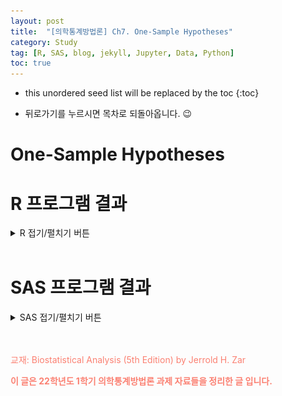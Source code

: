 ```yaml
---
layout: post
title:  "[의학통계방법론] Ch7. One-Sample Hypotheses"
category: Study
tag: [R, SAS, blog, jekyll, Jupyter, Data, Python]
toc: true
---
```

* this unordered seed list will be replaced by the toc
{:toc}

- 뒤로가기를 누르시면 목차로 되돌아옵니다. 😉

# One-Sample Hypotheses

# R 프로그램 결과

<details>
<summary>
R 접기/펼치기 버튼
</summary>
<div markdown="1">

**패키지**
<details>
<summary>
설치된 패키지 접기/펼치기 버튼
</summary>

<div markdown="1">

``` r
getwd()
```

    ## [1] "C:/Biostat"

``` r
library(dplyr)
library(kableExtra)
library(readxl)
library(pwr)
library(PairedData)
```

</div>
</details>

``` r
#모든 시트를 하나의 리스트로 불러오는 함수
read_excel_allsheets <- function(file, tibble = FALSE) {
  sheets <- readxl::excel_sheets(file)
  x <- lapply(sheets, function(X) readxl::read_excel(file, sheet = X))
  if(!tibble) x <- lapply(x, as.data.frame)
  names(x) <- sheets
  x
}
```

## 7장

**7장 연습문제 불러오기**

``` r
#data_chap07에 연습문제 7장 모든 문제 저장
data_chap07 <- read_excel_allsheets("data_chap07.xls")

#연습문제 각각 데이터 생성
for (x in 1:length(data_chap07)){
  assign(paste0('ex7_',c(1:4,13))[x],data_chap07[x])
  }

#연습문제 데이터 형식을 리스트에서 데이터프레임으로 변환
for (x in 1:length(data_chap07)){
  assign(paste0('ex7_',c(1:4,13))[x],data.frame(data_chap07[x]))
  }
```

### EXAMPLE 7.1

![](/study/img/ch7/7-1.png)

``` r
#데이터셋
ex7_1
```

    ##    Temperature
    ## 1         24.3
    ## 2         25.8
    ## 3         24.6
    ## 4         26.1
    ## 5         22.9
    ## 6         25.1
    ## 7         27.3
    ## 8         24.0
    ## 9         24.5
    ## 10        23.9
    ## 11        26.2
    ## 12        24.3
    ## 13        24.6
    ## 14        23.3
    ## 15        25.5
    ## 16        28.1
    ## 17        24.8
    ## 18        23.5
    ## 19        26.3
    ## 20        25.4
    ## 21        25.5
    ## 22        23.9
    ## 23        27.0
    ## 24        24.8
    ## 25        22.9
    ## 26        25.4

> 해당 데이터는 조간 생태계에 서식하는 게의 온도를 측정한 자료이다.

> 조간 생태계의 게의 온도의 평균이 24.3℃ 인지 t검정을 해보려 한다.

>  1) 24.3 데이터가 잘못 들어가 있으므로 제거하여 준다.

``` r
ex7_1 <- ex7_1$Temperature[2:26] #잘못 기입된 데이터로 인하여 수정
```

> 다음은 R 내장 함수로 구한 t-value이다.

``` r
t.test(ex7_1,alternative = c("two.sided"),mu=24.3,conf.level = 0.95)
```

    ## 
    ##  One Sample t-test
    ## 
    ## data:  ex7_1
    ## t = 2.7128, df = 24, p-value = 0.01215
    ## alternative hypothesis: true mean is not equal to 24.3
    ## 95 percent confidence interval:
    ##  24.47413 25.58187
    ## sample estimates:
    ## mean of x 
    ##    25.028

> t-value가 문제와 다르게 나온 것을 볼 수 있다.

> 직접 함수를 작성해서 구하여 보자.

``` r
two_tailed_t_test <- function(x,mu){
  n <- length(x)
  mu <- mu
  xbar <- round(mean(x),2)
  s2 <- round(var(x),2)
  se <- round(sqrt(s2/n),2)
  original_t <- ((mean(x)-mu)/sqrt(var(x)/n))
  t <- round((xbar-mu)/se,3)
  df <- n-1
  alpha <- 0.05
  value <- round(qt(1-(alpha/2),df),3)
  if(t>0){pvalue=2*pt(t,df,lower.tail=F)}
  else{pvalue=2*pt(t,df,lower.tail=T)}
  out <- data.frame(n=n,alpha=alpha,mu=mu,mean=xbar,var=s2,std_err=se,t_statistic=t,original_t=round(original_t,4),df=df,value=value,p_value=round(pvalue,3))
  return(out)
}

two_tailed_t_test(x=ex7_1,mu=24.3)
```

    ##    n alpha   mu  mean var std_err t_statistic original_t df value p_value
    ## 1 25  0.05 24.3 25.03 1.8    0.27       2.704     2.7128 24 2.064   0.012

> 값이 다르게 나온 이유는 반올림의 문제로 보인다.

> t검정 결과를 확인하여 보면 p-value가 0.012로 유의수준 0.05하에
> 귀무가설을 기각한다.

> 그러므로 조간 생태계의 게의 모평균 온도는 24.3℃가 아니라고 할 수 있다.

> 기각역을 그래프로 표현하여보자.

``` r
t <- two_tailed_t_test(ex7_1,mu=24.3)$value
curve(dt(x,24),-3,3,xlab="t",ylab="Density",yaxt='n',main="Hypothesis in Example 7.1 (df=24)")
polygon(c(t,seq(t,3,0.001),t), 
        c(dt(-3,24),dt(seq(t,3,0.001),24),dt(-3,24)),col="#007266",density=30)
polygon(c(-3,seq(-3,-t,0.001),-t), 
        c(dt(-3,24),dt(seq(-3,-t,0.001),24),dt(-3,24)),col="#007266",density = 30)
text(x=-2.064,y=0.1,labels = "-2.064")
text(x=2.064,y=0.1,labels = "2.064")
```

![](/study/img/ch7/unnamed-chunk-7-1.png)

> 다음은 자유도에 따른 t-분포 그래프의 변화이다.

``` r
t <- seq(-4, 4,0.01)
v1 <- 2
v2 <- 4
v3 <- 50
y1 <-(1/sqrt(pi*v1))*(factorial((v1+1)/2-1)/factorial(v1/2-1))*(1+t^2/v1)^(-(v1+1)/2)
y2 <-(1/sqrt(pi*v2))*(factorial((v2+1)/2-1)/factorial(v2/2-1))*(1+t^2/v2)^(-(v2+1)/2)
y3 <-(1/sqrt(pi*v3))*(factorial((v3+1)/2-1)/factorial(v3/2-1))*(1+t^2/v3)^(-(v3+1)/2)
plot(t, y1, type = 'l', col = 'red',xlab = "t",ylab = "Density", yaxt='n',ylim=c(0,0.4))
lines(t, y2, type = 'l', lty=2, col = 'blue')
lines(t, y3, type = 'l', lty=2, col = 'darkgreen')
legend("topright",legend=c("ν=1","ν=2","ν=50"),fil=c("red","blue","darkgreen"))
```

![](/study/img/ch7/unnamed-chunk-8-1.png)

### EXAMPLE 7.2

![](/study/img/ch7/7-2-1.png)
![](/study/img/ch7/7-2-2.png)

``` r
#데이터셋
ex7_2
```

    ##    weightchange
    ## 1           1.7
    ## 2           0.7
    ## 3          -0.4
    ## 4          -1.8
    ## 5           0.2
    ## 6           0.9
    ## 7          -1.2
    ## 8          -0.9
    ## 9          -1.8
    ## 10         -1.4
    ## 11         -1.8
    ## 12         -2.0

> 해당 데이터는 운동 후의 몸무게의 변화량을 측정한 자료이다.

> 운동 후 몸무게의 변화량의 모평균이 0인지 검정하기 위해 t 검정을
> 수행한다.

``` r
t.test(ex7_2$weightchange, mu=0, alternative = "two.sided")
```

    ## 
    ##  One Sample t-test
    ## 
    ## data:  ex7_2$weightchange
    ## t = -1.7981, df = 11, p-value = 0.09964
    ## alternative hypothesis: true mean is not equal to 0
    ## 95 percent confidence interval:
    ##  -1.4456548  0.1456548
    ## sample estimates:
    ## mean of x 
    ##     -0.65

``` r
two_tailed_t_test(ex7_2$weightchange,mu=0)
```

    ##    n alpha mu  mean  var std_err t_statistic original_t df value p_value
    ## 1 12  0.05  0 -0.65 1.57    0.36      -1.806    -1.7981 11 2.201   0.098

> t 검정 결과를 확인하여 보면 p-value가 0.098로 유의수준 0.05하에
> 귀무가설을 기각할 수 없다.

> 그러므로 운동으로 인한 변화량의 모평균은 0이 아니라고 할 수 없다.

> 기각역을 그래프로 표현하여보자.

``` r
t <- two_tailed_t_test(ex7_2$weightchange,mu=0)$value
curve(dt(x,11),-3,3,xlab="t",ylab="Density",yaxt='n',main="Hypothesis in Example 7.2 (df=11)")
polygon(c(t,seq(t,3,0.001),t), 
        c(dt(-3,11),dt(seq(t,3,0.001),11),dt(-3,11)),col="#007266",density=30)
polygon(c(-3,seq(-3,-t,0.001),-t), 
        c(dt(-3,11),dt(seq(-3,-t,0.001),11),dt(-3,11)),col="#007266",density = 30)
text(x=-2.201,y=0.1,labels = "-2.201")
text(x=2.201,y=0.1,labels = "2.201")
```

![](/study/img/ch7/unnamed-chunk-12-1.png)

### EXAMPLE 7.3

![](/study/img/ch7/7-3.png)

``` r
#데이터셋
ex7_3
```

    ##    weightchange
    ## 1           0.2
    ## 2          -0.5
    ## 3          -1.3
    ## 4          -1.6
    ## 5          -0.7
    ## 6           0.4
    ## 7          -0.1
    ## 8           0.0
    ## 9          -0.6
    ## 10         -1.1
    ## 11         -1.2
    ## 12         -0.8

> 해당 데이터는 약물을 복용 후 몸무게의 증감이 있는지를 기록한 자료이다.

> 약물 복용 후 몸무게의 증감의 모평균이 0보다 큰지 아닌지 알아보기 위해
> t 검정을 수행한다.

> 다음은 R 내장 함수로 구한 단측 검정이다.

``` r
t.test(ex7_3, alternative = c("less"), mu=0, conf.level = 0.95)
```

    ## 
    ##  One Sample t-test
    ## 
    ## data:  ex7_3
    ## t = -3.3285, df = 11, p-value = 0.003364
    ## alternative hypothesis: true mean is less than 0
    ## 95 percent confidence interval:
    ##        -Inf -0.2801098
    ## sample estimates:
    ##  mean of x 
    ## -0.6083333

> 직접 함수를 작성해서 구하여 보자.

``` r
one_tailed_t_test <- function(x,mu){
  n <- length(x)
  mu <- mu
  xbar <- round(mean(x),2)
  s2 <- round(var(x),2)
  se <- round(sqrt(s2/n),2)
  original_t <- ((mean(x)-mu)/sqrt(var(x)/n))
  t <- round((xbar-mu)/se,3)
  df <- n-1
  alpha <- 0.05
  value <- round(qt(1-(alpha),df),3)
  if(t>0){pvalue=pt(t,df,lower.tail=F)}
  else{pvalue=pt(t,df,lower.tail=T)}
  out <- data.frame(n=n,alpha=alpha,mu=mu,mean=xbar,var=s2,std_err=se,t_statistic=t,original_t=round(original_t,4),df=df,value=value,p_value=round(pvalue,3))
  return(out)
}

one_tailed_t_test(ex7_3$weightchange,mu=0)
```

    ##    n alpha mu  mean var std_err t_statistic original_t df value p_value
    ## 1 12  0.05  0 -0.61 0.4    0.18      -3.389    -3.3285 11 1.796   0.003

> t 검정 결과를 확인하여 보면 t 검정통계량값은 -3.3285 이며, p-value는
> 0.003로 유의수준 0.05하에 귀무가설을 기각할 수 있다.

> 따라서 살을 빼기 위한 목적으로의 약을 복용했을 때 몸무게의 변화량의
> 모평균이 0이 아니라고 할 수 있다.

> 기각역을 그린 t 분포는 다음과 같다.

``` r
t <- one_tailed_t_test(ex7_3$weightchange,mu=0)$value
curve(dt(x,11),-3,3,xlab="t",ylab="Density",yaxt='n',main="Hypothesis in Example 7.3 (df=11)")
polygon(c(-3,seq(-3,-t,0.001),-t),
        c(dt(-3,11),dt(seq(-3,-t,0.001),11),dt(-3,11)),col="#007266",density = 30)
text(x=-1.796,y=0.12,labels = "-1.796")
```

![](/study/img/ch7/unnamed-chunk-16-1.png)

### EXAMPLE 7.4

![](/study/img/ch7/7-4.png)

``` r
#데이터셋
ex7_4
```

    ##   gastricjuice
    ## 1         42.7
    ## 2         43.4
    ## 3         44.6
    ## 4         45.1
    ## 5         45.6
    ## 6         45.9
    ## 7         46.8
    ## 8         47.6

> 해당 데이터는 약물이 위액에 용해시간을 측정한 자료로, 용해 시간의 평균이 45초보다 낮은지 아닌지를 검정하기 위해 t 검정을 수행한다.

``` r
t.test(ex7_4$gastricjuice,mu=45,alternative = "greater")
```

    ## 
    ##  One Sample t-test
    ## 
    ## data:  ex7_4$gastricjuice
    ## t = 0.36647, df = 7, p-value = 0.3624
    ## alternative hypothesis: true mean is greater than 45
    ## 95 percent confidence interval:
    ##  44.11393      Inf
    ## sample estimates:
    ## mean of x 
    ##   45.2125

``` r
one_tailed_t_test(ex7_4$gastricjuice,mu=45)
```

    ##   n alpha mu  mean  var std_err t_statistic original_t df value p_value
    ## 1 8  0.05 45 45.21 2.69    0.58       0.362     0.3665  7 1.895   0.364

> t 검정 결과를 확인하여 보면 t 검정통계량값은 0.362 이며, p-value는 0.364로 유의수준 0.05하에 귀무가설을 기각할 수 없다.

> 그러므로 약물이 위액에 용해되는 시간의 모평균이 45초보다 크다고 할 수 없다.

> 기각역을 그린 t 분포는 다음과 같다.

``` r
t <- one_tailed_t_test(ex7_4$gastricjuice,mu=45)$value
curve(dt(x,7),-3,3,xlab="t",ylab="Density",yaxt='n',main="Hypothesis in Example 7.4 (df=7)")
polygon(c(t,seq(t,3,0.001),t),
        c(dt(-3,7),dt(seq(t,3,0.001),7),dt(-3,7)),col="#007266",density=30)
text(x=1.895,y=0.12,labels = "1.895")
```

![](/study/img/ch7/unnamed-chunk-20-1.png)

### EXAMPLE 7.5

![](/study/img/ch7/7-5.png)

``` r
t.test(ex7_1,alternative = c("two.sided"),conf.level = 0.95)
```

    ## 
    ##  One Sample t-test
    ## 
    ## data:  ex7_1
    ## t = 93.263, df = 24, p-value < 2.2e-16
    ## alternative hypothesis: true mean is not equal to 0
    ## 95 percent confidence interval:
    ##  24.47413 25.58187
    ## sample estimates:
    ## mean of x 
    ##    25.028

``` r
t.test(ex7_1,alternative = c("two.sided"),conf.level = 0.99)
```

    ## 
    ##  One Sample t-test
    ## 
    ## data:  ex7_1
    ## t = 93.263, df = 24, p-value < 2.2e-16
    ## alternative hypothesis: true mean is not equal to 0
    ## 99 percent confidence interval:
    ##  24.27741 25.77859
    ## sample estimates:
    ## mean of x 
    ##    25.028

> 95% 신뢰구간이란 100번의 표본추출을 통해 각각의 신뢰구간을 구했을 때 실제 모집단의 평균이 그 안에 포함될 경우가 95번 정도임을 말하며, 
> 99% 신뢰구간이란 100번의 표본추출을 통해 각각의 신뢰구간을 구했을 때 실제 모집단의 평균이 그 안에 포함될 경우가 99번 정도임을 말한다.

> 이를 바탕으로 추론해볼 수 있는 사실은 신뢰구간이 넓어질수록 그 신뢰구간이 모평균을 포함하는 경우의 수가 많아질 것이라고 예측해볼 수 있으며 이는 실제 위의 95%, 99% 신뢰구간을 통해 확인할 수 있다.

> 95% 신뢰구간은 mu=24.3를 포함하지 않으나, 매우 작은 값으로 ci에 포함되지 않는 것이기에 샘플 규모를 키우면 ci에 포함될 가능성이 있다.

> 즉, 95%, 99% ci 모두 mu=24.3 포함하는 것으로 해석하여 귀무가설은 기각하지 못한다.

> 따라서 체온 변화의 모평균은 24.3도가 아니라고 할 수 없다.

### EXAMPLE 7.6

![](/study/img/ch7/7-6.png)

> Example 7.1 데이터에 게를 추가하여 예측구간을 구하여 보겠다.

> 다음은 8개의 추가 데이터가 생길 때의 모평균의 예측구간을 나타낸다.

``` r
n <- length(ex7_1)
M <- mean(ex7_1)
V <- var(ex7_1)
SR <- sqrt((V/8)+(V/25))
a = 1-(0.05/2)

L <- M-(qt(a, df=n-1)*SR)
R <- M+(qt(a, df=n-1)*SR)
cat(" Mean = ",M,"℃","\n","Std.Err = ",SR,"℃","\n", "df = ",n-1,"\n","95% confidence interval = [",round(L,2),",",round(R,2),"]")
```

    ##  Mean =  25.028 ℃ 
    ##  Std.Err =  0.5450427 ℃ 
    ##  df =  24 
    ##  95% confidence interval = [ 23.9 , 26.15 ]

> 이번엔 1개의 추가 데이터가 생길 때의 모평균의 예측구간을 확인하여
> 보자.

``` r
n <- length(ex7_1)
M <- mean(ex7_1)
V <- var(ex7_1)
SR <- sqrt((V/1)+(V/25))
a = 1-(0.05/2)

L <- M-(qt(a, df=n-1)*SR)
R <- M+(qt(a, df=n-1)*SR)
cat(" Mean = ",M,"℃","\n","Std.Err = ",SR,"℃","\n", "df = ",n-1,"\n","95% confidence interval = [",round(L,2),",",round(R,2),"]")
```

    ##  Mean =  25.028 ℃ 
    ##  Std.Err =  1.368375 ℃ 
    ##  df =  24 
    ##  95% confidence interval = [ 22.2 , 27.85 ]

| Number of Added sample | L1    | L2    |
|:-----------------------|:------|:------|
| 8                      | 23.91 | 26.15 |
| 1                      | 22.21 | 27.85 |

> m=8일 때 예측구간은 (23.91, 26.15)이고 m=1일 때 예측구간은 (22.21, 27.85)이다. 

> 이를 보면 관측치가 많아질 수록 신뢰구간이 짧아지는 것을 확인할 수 있다. 

### EXAMPLE 7.7

![](/study/img/ch7/7-7.png)

> 95% 신뢰구간의 길이가 0.5보다 길지 않도록 하려면 d=0.25, α=0.05로 설정해야 하고, Example7_3을 통해 구한 분산은 0.4008이다.

> 정규분포를 따르는 표본의 분산을 구할 수 있다면 원하는 정밀도에 필요한 표본 크기를 다음의 식을 통하여 추정할 수 있다.

$$
n =\ \frac{s^2t^2_\frac{\alpha}{2},_\nu}{d^2}
$$

> 하지만 이 공식에서 우리는 자유도 값을 모르기 때문에(표본 크기를 모르기 때문) 반복적인 과정을 통해서 가정한 n값과 실제 결과로 나온 표본의 크기가 가장 잘 일치하는 값을 찾아야한다.

> 우선 Example 7.3의 데이터를 사용하여 n=40부터 대입하여 보자.

> ceilng() 함수를 사용하여 나온 결과보다 크거나 같은 정수를 나오게 하였다. 

``` r
d=0.25
a = 1-(0.05/2)

n1 <- ceiling((var(ex7_3$weightchange)*(qt(0.975, df=40-1))^2)/d^2) # n=40
cat(" nessesary sample size = 40, n = ",n1)
```

    ##  nessesary sample size = 40, n =  27

> 최대정밀도가 0.25이고 표본 40개 필요하다고 했을 때 n=27로 27보다 커야하므로 n=27을 다시 대입하여 보자.

``` r
n2 <- ceiling((var(ex7_3$weightchange)*(qt(0.975, df=27-1))^2)/d^2) # n=27
cat("nessesary sample size = 27, n = ",n2)
```

    ## nessesary sample size = 27, n =  28

> 표본이 27일 때에는 n=28로 specific 한 신뢰구간을 얻기 위해서는 28 이상의 표본이 필요하다.

### EXAMPLE 7.8

![](/study/img/ch7/7-8.png)

> Example 7.2 데이터를 사용해서 귀무가설 $H_0: \mu \ = \mu_0$ 를 기각할 수 있는 최소 표본크기를 계산해보도록한다.
  
> $\alpha=0.05,\ \beta=0.10,\ \delta =1.0$ 가 주어져 있다고 하자. Example 7.2의 $s^2=1.5682$ 이다.

> 샘플 사이즈를 구하는 공식은 다음과 같다.

$$
\begin{aligned}
n=\frac{s^2}{\delta^2}(t_{\alpha,\nu}\ +\ t_{\beta (1), \nu})^2
\end{aligned}
$$

> 먼저 샘플 사이즈가 20이 필요하다고 가정하면 다음과 같다.

``` r
d<-1.0
var<-round(var(ex7_2$weightchange),4)
t005<-round(qt(0.025, df=19, lower.tail=F),3)
t01<-round(qt(0.1, df=19, lower.tail=F),3)
n1 <- round((var/(d)^2)*(t005+t01)^2,1)
n1
```

    ## [1] 18.4

> 이제 추정에 필요한 샘플 사이즈가 19라고 하자.

``` r
d<-1.0
var<-round(var(ex7_2$weightchange),4)
t005<-round(qt(0.025, df=18, lower.tail=F),3)
t01<-round(qt(0.1, df=18, lower.tail=F),3)
n2 <- round((var/(d)^2)*(t005+t01)^2,1)
n2
```

    ## [1] 18.5

``` r
cat(" sample size가 20 일때 필요한 최소 표본수 =",ceiling(n1),"\n","sample size가 19 일때 필요한 최소 표본수 =", ceiling(n2))
```

    ##  sample size가 20 일때 필요한 최소 표본수 = 19 
    ##  sample size가 19 일때 필요한 최소 표본수 = 19

> 샘플 사이즈를 처음에는 20으로 했었고 19로도 해본 결과 최소로 필요한 표본의 수는 각각 18.4와 18.5로 산출되었다. 

> 그러므로 $\alpha=0.05,\ \beta=0.10,\ \delta =1.0$ 로 주어졌을 때 귀무가설 $H_0 : \mu_0 = \mu$을 기각할 필요한 최소의 표본수는 19개이다. 

> pwr.t.test() 함수를 사용했을 때에도 같은 결과가 나온다.

``` r
library(pwr)

dd <- 1/sqrt(var(ex7_2$weightchange)) #effect size

pwr.t.test(n=,d=dd, sig.level=0.05, power=0.90, type="one.sample")
```

    ## 
    ##      One-sample t test power calculation 
    ## 
    ##               n = 18.5056
    ##               d = 0.7985494
    ##       sig.level = 0.05
    ##           power = 0.9
    ##     alternative = two.sided

### EXAMPLE 7.9

![](/study/img/ch7/7-9.png)

> Example 7.8에서는 양측 t-test를 검정할 때 smallest difference 인 $delta$ 를 알고있었다. 

> 만약 $\delta$ 가 주어져 있지 않고 $n$만 주어져있을 때 $\delta$ 를 구하는 과정은 다음과 같다.   

``` r
p<-pwr.t.test(n=25, sig.level = 0.05, power=0.90, type="one.sample", alternative="two.sided")

(p$d)*sd(ex7_2$weightchange)
```

    ## [1] 0.8464156

$$
\begin{aligned}
\delta&=\sqrt{\frac{s^2}{n}}(t_\alpha,_\nu+t_{\beta(1)},_\nu)\\
 &= \sqrt{\frac{1.5682}{25}}(t_{0.05(2),24} + t_{0.10(1),24}) \\
&= (0.25)(2.064+1.318) \\
&= 0.85\ g
\end{aligned}
$$    

> 그러므로 표본수가 25, 유의수준 0.05, 검정력이 0.9일 때 최소 유의차는 양측검정에서 0.85이다.

### EXAMPLE 7.10

![](/study/img/ch7/7-10.png)

> 이 예제의 경우 가설 $H_0 : \mu =0$에 대한 t-test의 검정력을 추정하는 문제로 아래와 같은 식을 통해 β값을 찾을 수 있다.

$$
t_{\beta (1), \nu}=\frac{\delta}{\sqrt{\frac{s^2}{n}}}-t_{\alpha, \nu}
$$

> 주어진 조건($n=15,\ ν=14,\  α=0.05,\ t_{0.05(2),14}=2.145,\ s^2=1.5682,\ δ=1.0$)을 대입하여 $t_{β(1),14}$ 값을 구해보면 0.948이 나오고 이를 바탕으로 t분포표를 이용해 β값을 구해낼 수 있다. 

``` r
n <- 15
var <- round(var(ex7_2$weightchange),4)
t005 <- round(qt(0.025, df=14, lower.tail=F),3)
beta<-round(1.0/(sqrt(var/n))-t005,3)
beta
```

    ## [1] 0.948

> t분포표에서 찾아보면 0.948 값은 df=14일 때 α=0.1과 α=0.25사이에 있는 값임을 확인할 수 있다.

> 이를 pwr.t.test() 함수를 사용해서 구해보면 다음과 같다.

``` r
pwr.t.test(n=15, d=1, sig.level = 0.05, power=, type="one.sample")
```

    ## 
    ##      One-sample t test power calculation 
    ## 
    ##               n = 15
    ##               d = 1
    ##       sig.level = 0.05
    ##           power = 0.9490865
    ##     alternative = two.sided

> $\delta=1.0$이 아닌 계산을 통한 정확한 값은 다음과 같다.

``` r
d <- 1/sqrt(var(ex7_2$weightchange)) #exact effect size
pwr_test<-pwr.t.test(n=15,d=d, sig.level=0.05, power=, type="one.sample", alternative="two.sided")
round(pwr_test$power,2)
```

    ## [1] 0.82

> pwr.test결과에서 좀 더 정확한 검정력을 보면 power=0.82로 1-power=0.18임을 알 수 있고 따라서 β=0.18임을 알 수 있다.

### EXAMPLE 7.11

![](/study/img/ch7/7-11-1.png)
![](/study/img/ch7/7-11-2.png)

``` r
one_tailed_chi2_test <- function(x,sig,up_or_down){
  n <- length(x)
  sig <- sig
  df <- n-1
  ss <- round(var(x)*df,4)
  s2 <- round(var(x),4)
  chis <- round(ss/sig,3)
  df <- n-1
  alpha <- 0.05
  if (up_or_down == "up"){chi2 = round(qchisq((1-alpha),df),3) }
  else { chi2 = round(qchisq((alpha),df),3)}
  if(chis < chi2){decision="Not reject H0"}
  else{decision="Reject H0"}
  out <- data.frame(SS=ss,df,s2,chis,chi2,decision)
  return(out)
}

one_tailed_chi2_test(ex7_4$gastricjuice,1.5,up_or_down = "up")%>%
  kbl(caption = "Result of Hypothesis") %>%
  kable_styling(bootstrap_options = c("striped", "hover", "condensed", "responsive"))
```

<table class="table table-striped table-hover table-condensed table-responsive" style="margin-left: auto; margin-right: auto;">
<caption>
Result of Hypothesis
</caption>
<thead>
<tr>
<th style="text-align:right;">
SS
</th>
<th style="text-align:right;">
df
</th>
<th style="text-align:right;">
s2
</th>
<th style="text-align:right;">
chis
</th>
<th style="text-align:right;">
chi2
</th>
<th style="text-align:left;">
decision
</th>
</tr>
</thead>
<tbody>
<tr>
<td style="text-align:right;">
18.8287
</td>
<td style="text-align:right;">
7
</td>
<td style="text-align:right;">
2.6898
</td>
<td style="text-align:right;">
12.552
</td>
<td style="text-align:right;">
14.067
</td>
<td style="text-align:left;">
Not reject H0
</td>
</tr>
</tbody>
</table>

$$
\begin{aligned}
H_0 &: \sigma^2 \leq 1.5\ sec^2\\
H_1 &: \sigma^2 > 1.5\ sec^2
\end{aligned}
$$

> 가설 검정 결과 $SS=18.8281$ 이고 카이제곱 검정통계량 $\chi^2=12.552$ 이며 유의수준 0.05 아래에서 검정통계량 값이 기각역인 $\chi_{0.05,7}^2=14.067$ 에 포함되지 않아 귀무가설 $H_0 : \sigma^2 \leq 1.5\ sec^2$ 를 기각할 수 없다.

> 다음은 PairedTest 패키지에 있는 Var.test를 통해 가설검정을 수행한 결과이다.

``` r
library(PairedData)
Var.test(ex7_4$gastricjuice,ratio=1.5,alternative = "greater")
```

    ## 
    ##  One-sample variance test
    ## 
    ## data:  x
    ## X-squared = 12.552, df = 7, p-value = 0.08379
    ## alternative hypothesis: true variance is greater than 1.5
    ## 95 percent confidence interval:
    ##  1.338492      Inf
    ## sample estimates:
    ## variance 
    ## 2.689821

> 위의 결과에서 p-value=0.08379로 유의수준 0.05보다 커서 귀무가설을 기각할 수 없다. 

> 그러므로 해당 데이터의 모분산이 1.5 sec2 보다 크다는 증거가 부족하다.

> 기각역을 그린 카이제곱 분포는 다음과 같다.

``` r
c <- one_tailed_chi2_test(ex7_4$gastricjuice,1.5,up_or_down = "up")$chi2
cc <- one_tailed_chi2_test(ex7_4$gastricjuice,1.5,up_or_down = "up")$chis
curve(dchisq(x,7),0,25,xlab=expression(chi^2),ylab="",yaxt='n',main="Hypothesis in Example 7.11 (df=7)")
polygon(c(cc,seq(cc,25,0.001),cc), #기각역
        c(dchisq(0,7),dchisq(seq(cc,25,0.001),7),dchisq(0,25)),col="#007266",density=30)
polygon(c(c,seq(c,25,0.001),c), 
        c(dchisq(0,7),dchisq(seq(c,25,0.001),7),dchisq(0,25)),col="#ffffb3",density=30)
# polygon(c(-3,seq(-3,-t,0.001),-t), 
#         c(dt(-3,24),dt(seq(-3,-t,0.001),24),dt(-3,24)),col="deeppink",density = 30)
text(x=14.067,y=0.025,labels = "14.067")
text(x=12.552,y=0.036,labels = "12.552")
text(x=20, y=0.1, expression(chi^2 == paste(frac(SS, sigma[0]^2), " ",)), cex = 1.5)
```

![](/study/img/ch7/unnamed-chunk-37-1.png)

### EXAMPLE 7.12

![](/study/img/ch7/7-12.png)

> 앞의 예제에서는 Example 7.4데이터를 이용하여 모분산에 대한 가설검정을 하였다. 

> 그렇다면 유의수준 5% 하에서 0.90의 검정력을 가지고 귀무가설 $H_0 : \sigma^2 \leq 1.50\ sec^2$ 을 기각하기 위해서는 얼만큼의 표본이 필요할지 Sample size를 구해보도록 한다.

> Example 7.4에서 해당 데이터의 $s^2=2.6898\ sec^2$을 알고있다. 

> 모분산 $\sigma_0^2=1.75\ sec^2$ 를 알고있다고 가정하면 $\frac{\sigma_0^2}{s^2}=0.558$ 임을 알 수 있다.  
  
> $\alpha=0.05,\ 1-\beta=0.90$ 으로 주어져 있을 때 필요한 최소의 표본수를 구하는 공식은 다음과 같다.

$$
\begin{aligned}
\frac{\chi_{1-\beta, \nu}^2}{\chi_{\alpha, \nu}^2}=\frac{\sigma_0^2}{s^2}
\end{aligned}
$$
  
> Example 7.11에 따르면 $s^2$=2.6898이고, $\sigma_0^2$=1.75 $sec^2$ 이므로 $\frac{\sigma_0^2}{s^2}=0.558$이다. 

> 위 식을 만족하기 위한 n을 찾기 위해 먼저 n=30 을 가정하고 좌변을 계산해보면 다음과 같다.

$$
\begin{aligned}
\frac{\chi_{0.90,29}^2}{\chi_{0.05,29}^2}= \frac{19.768}{42.557}=0.465
\end{aligned}
$$

``` r
alpha<-0.05
beta<-0.1
n1<-30
chi_1<-round(qchisq((beta),(n1-1)),3)
chi_2<-round(qchisq((1-alpha),(n1-1)),3)
cat("If n=30, ratio =",ratio<-round(chi_1/chi_2,3))
```

    ## If n=30, ratio = 0.465

> 0.456 < 0.558 이므로 가정했던 n값 30이 너무 작다는 것을 알 수 있고, 따라서 n=50 으로 가정하여 다시 좌변을 계산해보면 다음과 같다.

$$
\begin{aligned}
\frac{\chi_{0.90,49}^2}{\chi_{0.05,49}^2}= \frac{36.818}{66.339}=0.555
\end{aligned}
$$

``` r
n2<-50
chi_1<-round(qchisq((beta),(n2-1)),3)
chi_2<-round(qchisq((1-alpha),(n2-1)),3)
cat("If n=50, ratio =",ratio<-round(chi_1/chi_2,3))
```

    ## If n=50, ratio = 0.555

> 0.555 역시 0.558 보다는 약간 작은 수치이므로 n을 더 키워서 n=55 로 가정하여 다시 좌변을 계산해보면 다음과 같다.

$$
\begin{aligned}
\frac{\chi_{0.90,54}^2}{\chi_{0.05,54}^2}= \frac{41.183}{70.153}=0.571
\end{aligned}
$$

``` r
n3<-55
chi_1<-round(qchisq((beta),(n3-1)),3)
chi_2<-round(qchisq((1-alpha),(n3-1)),3)
cat("If n=55, ratio =",ratio<-round(chi_1/chi_2,3))
```

    ## If n=55, ratio = 0.571

> 하지만 이 경우 ratio값이 0.571로 0.558 보다 커졌기 때문에 다시 n=51 로 가정하고 다시 좌변을 계산해보면 0.558과 일치하는 것을 볼 수 있다.

$$
\begin{aligned}
\frac{\chi_{0.90,50}^2}{\chi_{0.05,50}^2}= \frac{37.689}{67.505}=0.558
\end{aligned}
$$

``` r
n4 <- 51
chi_1 <- round(qchisq(beta,n4-1), 3)
chi_2 <- round(qchisq(1-alpha, n4-1), 3)
cat("If n = 51, then ratio =", ratio <- round(chi_1/chi_2, 3))
```

    ## If n = 51, then ratio = 0.558

> 따라서 특정 검정력(power=0.9)에서 $H_0 : \sigma^2 \leq \sigma_0^2$ versa $H_A : \sigma^2 > \sigma_0^2$ 을 수행하기 위해 필요한 최소한의 표본크기는 51 이라는 사실을 알 수 있다.

### EXAMPLE 7.13

![](/study/img/ch7/7-13.png)

> 데이터가 정규성을 따르지 않거나 데이터의 분포를 모르고 1 sample일 때 비모수적 검정으로 Wilcoxon singed rank test를 사용할 수 있다.

> 중위수 주변의 대칭성 검정을 하기 위해 Example 6.7 데이터를 사용하여 검정을 해보도록 한다.

``` r
height = seq(63,76,1)
freq = c(2,2,3,5,4,6,5,8,7,7,10,6,3,2)
ex7_13 = rep(height, freq)
shapiro.test(ex7_13) 
```

    ## 
    ##  Shapiro-Wilk normality test
    ## 
    ## data:  ex7_13
    ## W = 0.96455, p-value = 0.04485

> Shapiro-wilk test를 통해 정규성을 검정해 본 결과 p-value가 0.045로 유의수준 0.05보다 작기 때문에 데이터가 정규분포를 따른다는 귀무가설을 기각하고 비모수적 검정을 진행하였다.

``` r
wilcox.test(ex7_13, mu=70.5, paired=F, alternative="two.sided", conf.level=0.95, correct=T)
```

    ## 
    ##  Wilcoxon signed rank test with continuity correction
    ## 
    ## data:  ex7_13
    ## V = 1153, p-value = 0.6011
    ## alternative hypothesis: true location is not equal to 70.5

> Wilcoxon singed rank test 결과를 살펴보면 p-value가 0.6011로 유의수준 0.05보다 크기 때문에 귀무가설을 기각할 수 없고 따라서 데이터는 중앙값을 중심으로 대칭적으로 분포되어 있다고 볼 수 있다.

</div>
</details>

<br/>

# SAS 프로그램 결과

<details>
<summary>
SAS 접기/펼치기 버튼
</summary>
<div markdown="1">

```python
import saspy #SAS출력 코드
```

winlocal 입력

## 7장


</div>
</details>

<br/>

<br/>

<font color='#fb8072'>교재: Biostatistical Analysis (5th Edition) by Jerrold H. Zar</font><br/>

<font color='#fb8072'> **이 글은 22학년도 1학기 의학통계방법론 과제 자료들을 정리한 글 입니다.** </font>